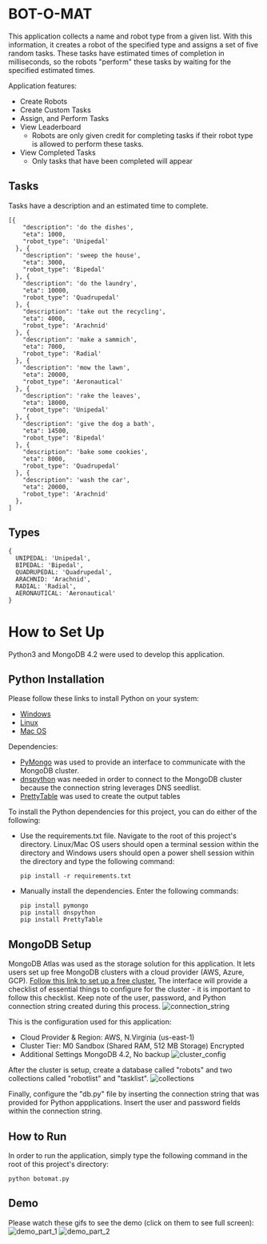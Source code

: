 # BOT-O-MAT
This application collects a name and robot type from a given list. With this information, it creates a robot of the specified type and assigns a set of five random tasks. These tasks have estimated times of completion in milliseconds, so the robots "perform" these tasks by waiting for the specified estimated times.

Application features:
  - Create Robots
  - Create Custom Tasks
  - Assign, and Perform Tasks
  - View Leaderboard
    - Robots are only given credit for completing tasks if their robot type is allowed to perform these tasks.
  - View Completed Tasks
    - Only tasks that have been completed will appear

## Tasks
Tasks have a description and an estimated time to complete.

```
[{
    "description": 'do the dishes',
    "eta": 1000,
    "robot_type": 'Unipedal'
  }, {
    "description": 'sweep the house',
    "eta": 3000,
    "robot_type": 'Bipedal'
  }, {
    "description": 'do the laundry',
    "eta": 10000,
    "robot_type": 'Quadrupedal'
  }, {
    "description": 'take out the recycling',
    "eta": 4000,
    "robot_type": 'Arachnid'
  }, {
    "description": 'make a sammich',
    "eta": 7000,
    "robot_type": 'Radial'
  }, {
    "description": 'mow the lawn',
    "eta": 20000,
    "robot_type": 'Aeronautical'
  }, {
    "description": 'rake the leaves',
    "eta": 18000,
    "robot_type": 'Unipedal'
  }, {
    "description": 'give the dog a bath',
    "eta": 14500, 
    "robot_type": 'Bipedal'
  }, {
    "description": 'bake some cookies',
    "eta": 8000,
    "robot_type": 'Quadrupedal'
  }, {
    "description": 'wash the car',
    "eta": 20000,
    "robot_type": 'Arachnid'
  },
]
```

## Types
```
{ 
  UNIPEDAL: 'Unipedal',
  BIPEDAL: 'Bipedal',
  QUADRUPEDAL: 'Quadrupedal',
  ARACHNID: 'Arachnid',
  RADIAL: 'Radial',
  AERONAUTICAL: 'Aeronautical'
}
```

# How to Set Up
Python3 and MongoDB 4.2 were used to develop this application.

## Python Installation
Please follow these links to install Python on your system:
- [Windows](https://docs.python-guide.org/starting/install3/win/)
- [Linux](https://docs.python-guide.org/starting/install3/linux/)
- [Mac OS](https://docs.python-guide.org/starting/install3/osx/)

Dependencies:
- [PyMongo](https://api.mongodb.com/python/current/) was used to provide an interface to communicate with the MongoDB cluster.
- [dnspython](http://www.dnspython.org/) was needed in order to connect to the MongoDB cluster because the connection string leverages DNS seedlist.
- [PrettyTable](https://pypi.org/project/PrettyTable/) was used to create the output tables

To install the Python dependencies for this project, you can do either of the following:
- Use the requirements.txt file. Navigate to the root of this project's directory. Linux/Mac OS users should open a terminal session within the directory and Windows users should open a power shell session within the directory and type the following command:
  ```
  pip install -r requirements.txt
  ```
- Manually install the dependencies. Enter the following commands:
  ```
  pip install pymongo
  pip install dnspython
  pip install PrettyTable
  ```

## MongoDB Setup
MongoDB Atlas was used as the storage solution for this application. It lets users set up free MongoDB clusters with a cloud provider (AWS, Azure, GCP). [Follow this link to set up a free cluster.](https://docs.atlas.mongodb.com/getting-started/)
The interface will provide a checklist of essential things to configure for the cluster - it is important to follow this checklist. Keep note of the user, password, and Python connection string created during this process.
![connection_string](https://user-images.githubusercontent.com/12778610/72774154-27c96300-3bcf-11ea-84da-6f27d03772b5.JPG)

This is the configuration used for this application:
- Cloud Provider & Region: AWS, N.Virginia (us-east-1)
- Cluster Tier: M0 Sandbox (Shared RAM, 512 MB Storage) Encrypted
- Additional Settings MongoDB 4.2, No backup
![cluster_config](https://user-images.githubusercontent.com/12778610/72774124-154f2980-3bcf-11ea-8446-86c24eef1c3a.JPG)

After the cluster is setup, create a database called "robots" and two collections called "robotlist" and "tasklist".
![collections](https://user-images.githubusercontent.com/12778610/72774170-331c8e80-3bcf-11ea-99ae-ad9f77fc0a01.JPG)

Finally, configure the "db.py" file by inserting the connection string that was provided for Python appplications. Insert the user and password fields within the connection string.

## How to Run
In order to run the application, simply type the following command in the root of this project's directory:
```
python botomat.py
```

## Demo
Please watch these gifs to see the demo (click on them to see full screen):
![demo_part_1](https://user-images.githubusercontent.com/12778610/72793410-06cd3600-3c00-11ea-8adb-4481fe410f62.gif)
![demo_part_2](https://user-images.githubusercontent.com/12778610/72794458-a50dcb80-3c01-11ea-9f0d-8e5f0c50254c.gif)
